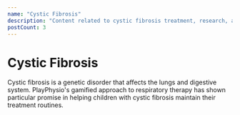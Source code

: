 ```yaml
---
name: "Cystic Fibrosis"
description: "Content related to cystic fibrosis treatment, research, and patient care"
postCount: 3
---
```


# Cystic Fibrosis

Cystic fibrosis is a genetic disorder that affects the lungs and digestive system. PlayPhysio's gamified approach to respiratory therapy has shown particular promise in helping children with cystic fibrosis maintain their treatment routines.
